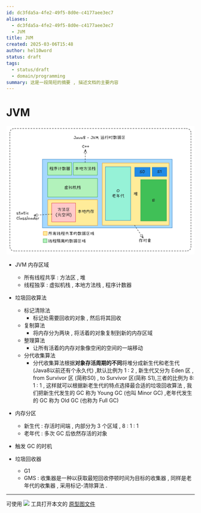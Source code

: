 ```yaml
---
id: dc3fda5a-4fe2-49f5-8d0e-c4177aee3ec7
aliases:
  - dc3fda5a-4fe2-49f5-8d0e-c4177aee3ec7
  - JVM
title: JVM
created: 2025-03-06T15:48
author: hel10word
status: draft
tags:
  - status/draft
  - domain/programming
summary: 这是一段简短的摘要 , 描述文档的主要内容
---
```


# JVM

![](attachments/jvm运行时数据区.png)

- JVM 内存区域
    - 所有线程共享 : 方法区 , 堆
    - 线程独享 : 虚拟机栈 , 本地方法栈 , 程序计数器

- 垃圾回收算法
    - 标记清除法
        - 标记处需要回收的对象 , 然后将其回收
    - 复制算法
        - 将内存分为两块 , 将活着的对象复制到新的内存区域
    - 整理算法
        - 让所有活着的内存对象像空闲的空间的一端移动
    - 分代收集算法
        - 分代收集算法根据**对象存活周期的不同**将堆分成新生代和老生代 (Java8以前还有个永久代) ,默认比例为 1 : 2 , 新生代又分为 Eden 区 , from Survivor 区 (简称S0) , to Survivor 区(简称 S1),三者的比例为 8: 1 : 1 , 这样就可以根据新老生代的特点选择最合适的垃圾回收算法 , 我们把新生代发生的 GC 称为 Young GC (也叫 Minor GC) ,老年代发生的 GC 称为 Old GC (也称为 Full GC)

- 内存分区
    - 新生代 : 存活时间端 , 内部分为 3 个区域 , 8 : 1 : 1
    - 老年代 : 多次 GC 后依然存活的对象

- 触发 GC 的时机

- 垃圾回收器
    - G1
    - GMS : 收集器是一种以获取最短回收停顿时间为目标的收集器 , 同样是老年代的收集器 , 采用标记-清除算法 .








---
可使用 [![](https://img.shields.io/badge/Excalidraw-CCCCFF?style=for-the-badge&logo=excalidraw&logoColor=333&logoWidth=20&labelColor=CCCCFF)](https://excalidraw.com/) 工具打开本文的 [原型图文件](../KnowledgeMatrix/ComputerScience/Network/网络数据包封装与传输/attachments/excalidraw.excalidraw)




